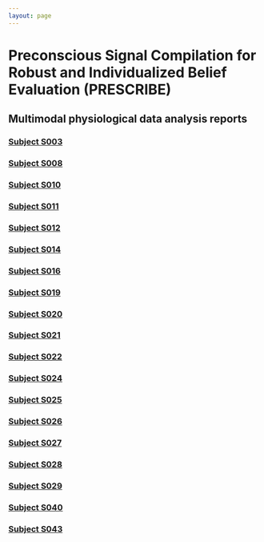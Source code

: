 ```yaml
---
layout: page
---
```


# Preconscious Signal Compilation for Robust and Individualized Belief Evaluation (PRESCRIBE)

## Multimodal physiological data analysis reports

### [Subject S003](./data/s003/README.md)

### [Subject S008](./data/s008/README.md)

### [Subject S010](./data/s010/README.md)

### [Subject S011](./data/s011/README.md)

### [Subject S012](./data/s012/README.md)

### [Subject S014](./data/s014/README.md)

### [Subject S016](./data/s016/README.md)

### [Subject S019](./data/s019/README.md)

### [Subject S020](./data/s020/README.md)

### [Subject S021](./data/s021/README.md)

### [Subject S022](./data/s022/README.md)

### [Subject S024](./data/s024/README.md)

### [Subject S025](./data/s025/README.md)

### [Subject S026](./data/s026/README.md)

### [Subject S027](./data/s027/README.md)

### [Subject S028](./data/s028/README.md)

### [Subject S029](./data/s029/README.md)

### [Subject S040](./data/s040/README.md)

### [Subject S043](./data/s043/README.md)

